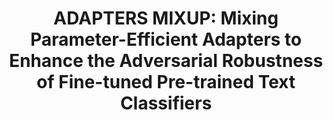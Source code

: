 ---
title: "ADAPTERS MIXUP: Mixing Parameter-Efficient Adapters to Enhance the Adversarial Robustness of Fine-tuned Pre-trained Text Classifiers"
collection: publications
permalink: /publications/adaptermixup
venue: "<b>[EMNLP 2024]</b>"
award: ""
authors: '<b>Tuc Nguyen</b>, Thai Le'
paper: "https://arxiv.org/abs/2401.10111"
code: ""
blog: ""
slide: ""
talk: ""
---